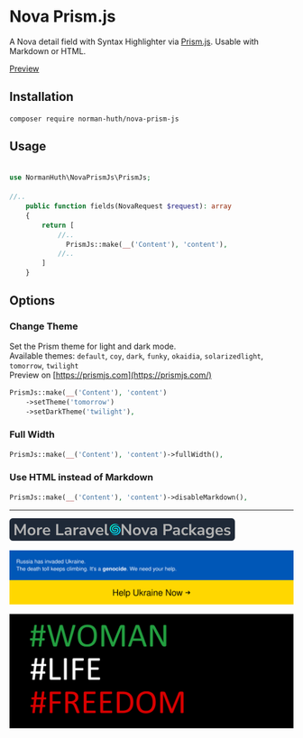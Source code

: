 # Nova Prism.js

A Nova detail field with Syntax Highlighter via [Prism.js](https://prismjs.com/). Usable with Markdown or HTML.

[Preview](https://knowledge-base.huth.it/resources/articles/1)

## Installation

```shell
composer require norman-huth/nova-prism-js
```

## Usage

```php

use NormanHuth\NovaPrismJs\PrismJs;

//..
    public function fields(NovaRequest $request): array
    {
        return [
            //..
              PrismJs::make(__('Content'), 'content'),
            //..
        ]
    }

```

## Options

### Change Theme

Set the Prism theme for light and dark mode.  
Available themes: `default`, `coy`, `dark`, `funky`, `okaidia`, `solarizedlight`, `tomorrow`, `twilight`  
Preview on [https://prismjs.com](https://prismjs.com/)

```php
PrismJs::make(__('Content'), 'content')
    ->setTheme('tomorrow')
    ->setDarkTheme('twilight'),
```

### Full Width

```php
PrismJs::make(__('Content'), 'content')->fullWidth(),
```

### Use HTML instead of Markdown

```php
PrismJs::make(__('Content'), 'content')->disableMarkdown(),
```

---
[![More Laravel Nova Packages](https://raw.githubusercontent.com/Muetze42/asset-repo/main/svg/more-laravel-nova-packages.svg)](https://huth.it/nova-packages)

[![Stand With Ukraine](https://raw.githubusercontent.com/vshymanskyy/StandWithUkraine/main/banner2-direct.svg)](https://vshymanskyy.github.io/StandWithUkraine/)

[![Woman. Life. Freedom.](https://raw.githubusercontent.com/Muetze42/Muetze42/2033b219c6cce0cb656c34da5246434c27919bcd/files/iran-banner-big.svg)](https://linktr.ee/CurrentPetitionsFreeIran)
